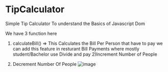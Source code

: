 # TipCalculator
Simple Tip Calculator To understand the Basics of Javascript Dom

We have 3 function here 
1) calculateBill() => 
This Calculates the Bill Per Person that have to pay we can add this feature  in resturant Bill Payments where mostly student/Bachelor use Divide and pay
2)Increment Number of People

3) Decrement Number Of People
![image](https://user-images.githubusercontent.com/83369979/199331467-4799d403-d934-4242-ad9f-cebeefed31c1.png)
